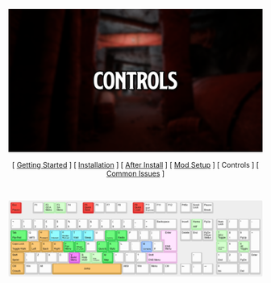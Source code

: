 ![Controls](img/headers/Controls.png)

<p align="center">
[ <a href="https://github.com/iAmMe27/WoD/blob/main/README.md">Getting Started</a> ]
[ <a href="https://github.com/iAmMe27/WoD/blob/main/Installation.md">Installation</a> ]
[ <a href="https://github.com/iAmMe27/WoD/blob/main/PostInstall.md">After Install</a> ]
[ <a href="https://github.com/iAmMe27/WoD/blob/main/ModSetup.md">Mod Setup</a> ]
[ Controls ]
[ <a href="https://github.com/iAmMe27/WoD/blob/main/CommonIssues.md">Common Issues</a> ] 
</p>

&nbsp;

![Controls](img/keyboard-layout.png)
